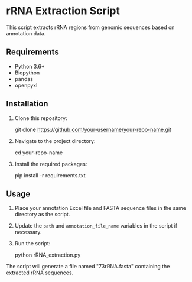 # rRNA Extraction Script

This script extracts rRNA regions from genomic sequences based on annotation data.

## Requirements

- Python 3.6+
- Biopython
- pandas
- openpyxl

## Installation

1. Clone this repository:
   
   git clone https://github.com/your-username/your-repo-name.git


2. Navigate to the project directory:

   cd your-repo-name
 

3. Install the required packages:

   pip install -r requirements.txt
 

## Usage

1. Place your annotation Excel file and FASTA sequence files in the same directory as the script.

2. Update the `path` and `annotation_file_name` variables in the script if necessary.

3. Run the script:
 
   python rRNA_extraction.py


The script will generate a file named "73rRNA.fasta" containing the extracted rRNA sequences.
